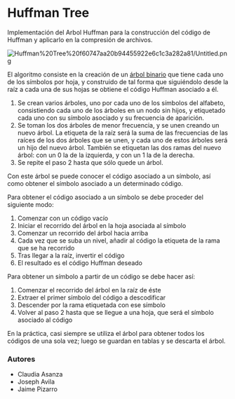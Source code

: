 # Huffman Tree

Implementación del Arbol Huffman para la construcción del código de Huffman y aplicarlo en la compresión de archivos.

![Huffman%20Tree%20f60747aa20b94455922e6c1c3a282a81/Untitled.png](Huffman%20Tree%20f60747aa20b94455922e6c1c3a282a81/Untitled.png)

El algoritmo consiste en la creación de un [árbol binario](https://es.wikipedia.org/wiki/%C3%81rbol_binario) que tiene cada uno de los símbolos por hoja, y construido de tal forma que siguiéndolo desde la raíz a cada una de sus hojas se obtiene el código Huffman asociado a él.

1. Se crean varios árboles, uno por cada uno de los símbolos del alfabeto, consistiendo cada uno de los árboles en un nodo sin hijos, y etiquetado cada uno con su símbolo asociado y su frecuencia de aparición.
2. Se toman los dos árboles de menor frecuencia, y se unen creando un nuevo árbol. La etiqueta de la raíz será la suma de las frecuencias de las raíces de los dos árboles que se unen, y cada uno de estos árboles será un hijo del nuevo árbol. También se etiquetan las dos ramas del nuevo árbol: con un 0 la de la izquierda, y con un 1 la de la derecha.
3. Se repite el paso 2 hasta que sólo quede un árbol.

Con este árbol se puede conocer el código asociado a un símbolo, así como obtener el símbolo asociado a un determinado código.

Para obtener el código asociado a un símbolo se debe proceder del siguiente modo:

1. Comenzar con un código vacío
2. Iniciar el recorrido del árbol en la hoja asociada al símbolo
3. Comenzar un recorrido del árbol hacia arriba
4. Cada vez que se suba un nivel, añadir al código la etiqueta de la rama que se ha recorrido
5. Tras llegar a la raíz, invertir el código
6. El resultado es el código Huffman deseado

Para obtener un símbolo a partir de un código se debe hacer así:

1. Comenzar el recorrido del árbol en la raíz de éste
2. Extraer el primer símbolo del código a descodificar
3. Descender por la rama etiquetada con ese símbolo
4. Volver al paso 2 hasta que se llegue a una hoja, que será el símbolo asociado al código

En la práctica, casi siempre se utiliza el árbol para obtener todos los códigos de una sola vez; luego se guardan en tablas y se descarta el árbol.

### Autores

- Claudia Asanza
- Joseph Avila
- Jaime Pizarro
